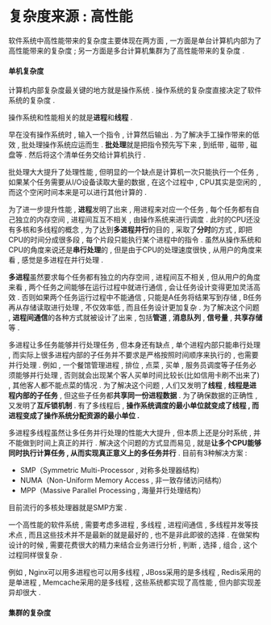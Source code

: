# 复杂度来源 : 高性能

软件系统中高性能带来的复杂度主要体现在两方面 , 一方面是单台计算机内部为了高性能带来的复杂度 ; 另一方面是多台计算机集群为了高性能带来的复杂度 .

#### 单机复杂度

计算机内部复杂度最关键的地方就是操作系统 . 操作系统的复杂度直接决定了软件系统的复杂度 .

操作系统和性能相关的就是**进程**和**线程** .

早在没有操作系统时 , 输入一个指令 , 计算然后输出 . 为了解决手工操作带来的低效 , 批处理操作系统应运而生 . **批处理**就是把指令预先写下来 , 到纸带 , 磁带 , 磁盘等 . 然后将这个清单任务交给计算机执行 .

批处理大大提升了处理性能 , 但明显的一个缺点是计算机一次只能执行一个任务 , 如果某个任务需要从I/O设备读取大量的数据 , 在这个过程中 , CPU其实是空闲的 , 而这个空闲时间本来是可以进行其他计算的 .

为了进一步提升性能 , **进程**发明了出来 , 用进程来对应一个任务 , 每个任务都有自己独立的内存空间 , 进程间互互不相关 , 由操作系统来进行调度 . 此时的CPU还没有多核和多线程的概念 , 为了达到**多进程并行**的目的 , 采取了**分时**的方式 , 即把CPU的时间分成很多段 , 每个片段只能执行某个进程中的指令 . 虽然从操作系统和CPU的角度来说还是**串行处理**的 , 但是由于CPU的处理速度很快 , 从用户的角度来看 , 感觉是多进程在并行处理 .

**多进程**虽然要求每个任务都有独立的内存空间 , 进程间互不相关 , 但从用户的角度来看 , 两个任务之间能够在运行过程中就进行通信 , 会让任务设计变得更加灵活高效 . 否则如果两个任务运行过程中不能通信 , 只能是A任务将结果写到存储 , B任务再从存储读取进行处理 , 不仅效率低 , 而且任务设计更加复杂 . 为了解决这个问题 , **进程间通信**的各种方式就被设计了出来 , 包括**管道** , **消息队列** , **信号量** , **共享存储**等 .

多进程让多任务能够并行处理任务 , 但本身还有缺点 , 单个进程内部只能串行处理 , 而实际上很多进程内部的子任务并不要求是严格按照时间顺序来执行的 , 也需要并行处理 . 例如 , 一个餐馆管理进程 , 排位 , 点菜 , 买单 , 服务员调度等子任务必须能够并行处理 , 否则就会出现某个客人买单时间比较长\(比如信用卡刷不出来了\) , 其他客人都不能点菜的情况 . 为了解决这个问题 , 人们又发明了**线程** , **线程是进程内部的子任务** , 但这些子任务都**共享同一份进程数据** . 为了确保数据的正确性 , 又发明了**互斥锁机制** . 有了多线程后 , **操作系统调度的最小单位就变成了线程 , 而进程变成了操作系统分配资源的最小单位 .**

多进程多线程虽然让多任务并行处理的性能大大提升 , 但本质上还是分时系统 , 并不能做到时间上真正的并行 . 解决这个问题的方式显而易见 , 就是**让多个CPU能够同时执行计算任务 , 从而实现真正意义上的多任务并行** . 目前有3种解决方案 :

* SMP（Symmetric Multi-Processor , 对称多处理器结构）
* NUMA（Non-Uniform Memory Access , 非一致存储访问结构）
* MPP（Massive Parallel Processing , 海量并行处理结构）

目前流行的多核处理器就是SMP方案 .

一个高性能的软件系统 , 需要考虑多进程 , 多线程 , 进程间通信 , 多线程并发等技术点 , 而且这些技术并不是最新的就是最好的 , 也不是非此即彼的选择 . 在做架构设计的时候 , 需要花费很大的精力来结合业务进行分析 , 判断 , 选择 , 组合 , 这个过程同样很复杂 .

例如 , Nginx可以用多进程也可以用多线程 , JBoss采用的是多线程 , Redis采用的是单进程 , Memcache采用的是多线程 , 这些系统都实现了高性能 , 但内部实现差异却很大 . 

#### 集群的复杂度 



